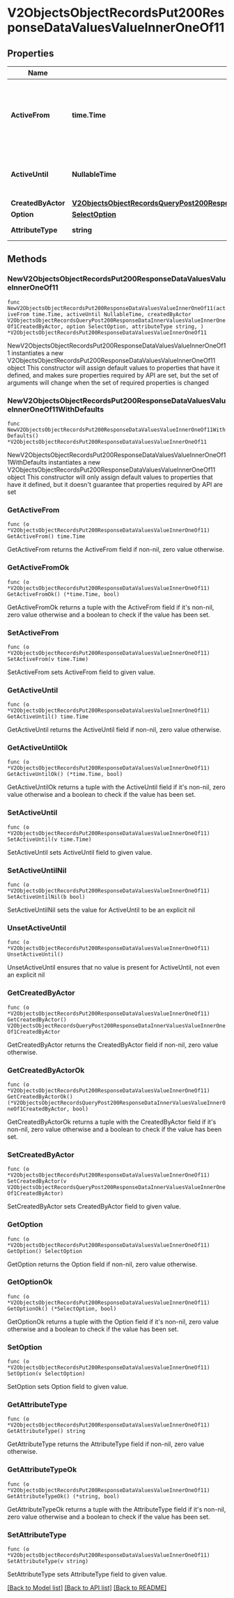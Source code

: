 # V2ObjectsObjectRecordsPut200ResponseDataValuesValueInnerOneOf11

## Properties

Name | Type | Description | Notes
------------ | ------------- | ------------- | -------------
**ActiveFrom** | **time.Time** | The point in time at which this value was made \&quot;active\&quot;. &#x60;active_from&#x60; can be considered roughly analogous to &#x60;created_at&#x60;. | 
**ActiveUntil** | **NullableTime** | The point in time at which this value was deactivated. If &#x60;null&#x60;, the value is active. | 
**CreatedByActor** | [**V2ObjectsObjectRecordsQueryPost200ResponseDataInnerValuesValueInnerOneOf1CreatedByActor**](V2ObjectsObjectRecordsQueryPost200ResponseDataInnerValuesValueInnerOneOf1CreatedByActor.md) |  | 
**Option** | [**SelectOption**](SelectOption.md) |  | 
**AttributeType** | **string** | The attribute type of the value. | 

## Methods

### NewV2ObjectsObjectRecordsPut200ResponseDataValuesValueInnerOneOf11

`func NewV2ObjectsObjectRecordsPut200ResponseDataValuesValueInnerOneOf11(activeFrom time.Time, activeUntil NullableTime, createdByActor V2ObjectsObjectRecordsQueryPost200ResponseDataInnerValuesValueInnerOneOf1CreatedByActor, option SelectOption, attributeType string, ) *V2ObjectsObjectRecordsPut200ResponseDataValuesValueInnerOneOf11`

NewV2ObjectsObjectRecordsPut200ResponseDataValuesValueInnerOneOf11 instantiates a new V2ObjectsObjectRecordsPut200ResponseDataValuesValueInnerOneOf11 object
This constructor will assign default values to properties that have it defined,
and makes sure properties required by API are set, but the set of arguments
will change when the set of required properties is changed

### NewV2ObjectsObjectRecordsPut200ResponseDataValuesValueInnerOneOf11WithDefaults

`func NewV2ObjectsObjectRecordsPut200ResponseDataValuesValueInnerOneOf11WithDefaults() *V2ObjectsObjectRecordsPut200ResponseDataValuesValueInnerOneOf11`

NewV2ObjectsObjectRecordsPut200ResponseDataValuesValueInnerOneOf11WithDefaults instantiates a new V2ObjectsObjectRecordsPut200ResponseDataValuesValueInnerOneOf11 object
This constructor will only assign default values to properties that have it defined,
but it doesn't guarantee that properties required by API are set

### GetActiveFrom

`func (o *V2ObjectsObjectRecordsPut200ResponseDataValuesValueInnerOneOf11) GetActiveFrom() time.Time`

GetActiveFrom returns the ActiveFrom field if non-nil, zero value otherwise.

### GetActiveFromOk

`func (o *V2ObjectsObjectRecordsPut200ResponseDataValuesValueInnerOneOf11) GetActiveFromOk() (*time.Time, bool)`

GetActiveFromOk returns a tuple with the ActiveFrom field if it's non-nil, zero value otherwise
and a boolean to check if the value has been set.

### SetActiveFrom

`func (o *V2ObjectsObjectRecordsPut200ResponseDataValuesValueInnerOneOf11) SetActiveFrom(v time.Time)`

SetActiveFrom sets ActiveFrom field to given value.


### GetActiveUntil

`func (o *V2ObjectsObjectRecordsPut200ResponseDataValuesValueInnerOneOf11) GetActiveUntil() time.Time`

GetActiveUntil returns the ActiveUntil field if non-nil, zero value otherwise.

### GetActiveUntilOk

`func (o *V2ObjectsObjectRecordsPut200ResponseDataValuesValueInnerOneOf11) GetActiveUntilOk() (*time.Time, bool)`

GetActiveUntilOk returns a tuple with the ActiveUntil field if it's non-nil, zero value otherwise
and a boolean to check if the value has been set.

### SetActiveUntil

`func (o *V2ObjectsObjectRecordsPut200ResponseDataValuesValueInnerOneOf11) SetActiveUntil(v time.Time)`

SetActiveUntil sets ActiveUntil field to given value.


### SetActiveUntilNil

`func (o *V2ObjectsObjectRecordsPut200ResponseDataValuesValueInnerOneOf11) SetActiveUntilNil(b bool)`

 SetActiveUntilNil sets the value for ActiveUntil to be an explicit nil

### UnsetActiveUntil
`func (o *V2ObjectsObjectRecordsPut200ResponseDataValuesValueInnerOneOf11) UnsetActiveUntil()`

UnsetActiveUntil ensures that no value is present for ActiveUntil, not even an explicit nil
### GetCreatedByActor

`func (o *V2ObjectsObjectRecordsPut200ResponseDataValuesValueInnerOneOf11) GetCreatedByActor() V2ObjectsObjectRecordsQueryPost200ResponseDataInnerValuesValueInnerOneOf1CreatedByActor`

GetCreatedByActor returns the CreatedByActor field if non-nil, zero value otherwise.

### GetCreatedByActorOk

`func (o *V2ObjectsObjectRecordsPut200ResponseDataValuesValueInnerOneOf11) GetCreatedByActorOk() (*V2ObjectsObjectRecordsQueryPost200ResponseDataInnerValuesValueInnerOneOf1CreatedByActor, bool)`

GetCreatedByActorOk returns a tuple with the CreatedByActor field if it's non-nil, zero value otherwise
and a boolean to check if the value has been set.

### SetCreatedByActor

`func (o *V2ObjectsObjectRecordsPut200ResponseDataValuesValueInnerOneOf11) SetCreatedByActor(v V2ObjectsObjectRecordsQueryPost200ResponseDataInnerValuesValueInnerOneOf1CreatedByActor)`

SetCreatedByActor sets CreatedByActor field to given value.


### GetOption

`func (o *V2ObjectsObjectRecordsPut200ResponseDataValuesValueInnerOneOf11) GetOption() SelectOption`

GetOption returns the Option field if non-nil, zero value otherwise.

### GetOptionOk

`func (o *V2ObjectsObjectRecordsPut200ResponseDataValuesValueInnerOneOf11) GetOptionOk() (*SelectOption, bool)`

GetOptionOk returns a tuple with the Option field if it's non-nil, zero value otherwise
and a boolean to check if the value has been set.

### SetOption

`func (o *V2ObjectsObjectRecordsPut200ResponseDataValuesValueInnerOneOf11) SetOption(v SelectOption)`

SetOption sets Option field to given value.


### GetAttributeType

`func (o *V2ObjectsObjectRecordsPut200ResponseDataValuesValueInnerOneOf11) GetAttributeType() string`

GetAttributeType returns the AttributeType field if non-nil, zero value otherwise.

### GetAttributeTypeOk

`func (o *V2ObjectsObjectRecordsPut200ResponseDataValuesValueInnerOneOf11) GetAttributeTypeOk() (*string, bool)`

GetAttributeTypeOk returns a tuple with the AttributeType field if it's non-nil, zero value otherwise
and a boolean to check if the value has been set.

### SetAttributeType

`func (o *V2ObjectsObjectRecordsPut200ResponseDataValuesValueInnerOneOf11) SetAttributeType(v string)`

SetAttributeType sets AttributeType field to given value.



[[Back to Model list]](../README.md#documentation-for-models) [[Back to API list]](../README.md#documentation-for-api-endpoints) [[Back to README]](../README.md)


